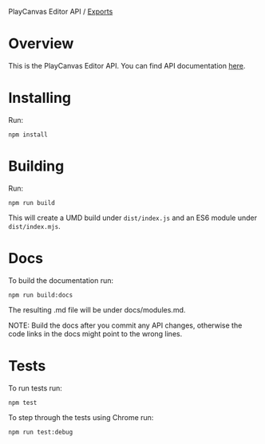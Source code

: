 PlayCanvas Editor API / [Exports](modules.md)

# Overview

This is the PlayCanvas Editor API. You can find API documentation [here](docs/modules.md).

# Installing
Run:
```
npm install
```

# Building

Run:
```
npm run build
```

This will create a UMD build under `dist/index.js` and an ES6 module under `dist/index.mjs`.

# Docs

To build the documentation run:
```
npm run build:docs
```

The resulting .md file will be under docs/modules.md.

NOTE: Build the docs after you commit any API changes, otherwise the code links in the docs might point to the wrong lines.

# Tests

To run tests run:
```
npm test
```

To step through the tests using Chrome run:
```
npm run test:debug
```
